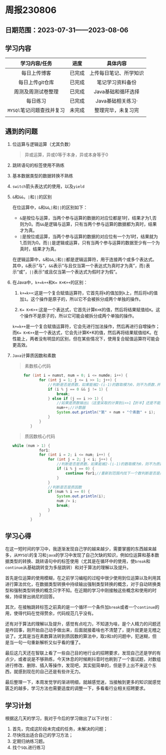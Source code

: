# 周报230806

## 日期范围：2023-07-31——2023-08-06

## 学习内容

|       学习内容/任务       |  进度  |        具体内容        |
| :-----------------------: | :----: | :--------------------: |
|       每日上传博客        | 已完成 | 上传每日笔记、所学知识 |
|      每日上传git仓库      | 已完成 |    笔记学习资料备份    |
|    周测及周测试卷整理     | 已完成 |   Java基础和循环选择   |
|         每日练习          | 已完成 |   Java基础相关练习·    |
| `MYSQl`笔记问题查找并复习 | 未完成 |   整理完毕，未复习完   |
|                           |        |                        |

## 遇到的问题

1. 位运算与逻辑运算（尤其负数）

   > 异或运算，异或0等于本身，异或本身等于0

2. 跳转语句的标签使用不熟练

3. 基本数据类型的数据转换不熟练

4. `switch`箭头表达式的使用，以及`yield`

5. `&`和`&&`，`|`和`||`的区别

   在位运算中，`&`和`&&`,`|`和`||`的区别如下： 

   - `&`是按位与运算，当两个参与运算的数据的对应位都是1时，结果才为1,否则为0。而`&&`是逻辑与运算，只有当两个参与运算的数据都为真时，结果才为真。
   - `|`是按位或运算，当两个参与运算的数据的对应位有一个为1时，结果就为1,否则为0。而`||`是逻辑或运算，只有当两个参与运算的数据至少有一个为真时，结果才为真。

   在逻辑运算中，`&`和`&&`,`|`和`||`都是逻辑运算符，用于连接两个或多个表达式。其中，`&`表示“与”，`&&`表示“与且仅当第一个表达式为真时才为真”，而`|`表示“或”，`||`表示“或且仅当第一个表达式为假时才为假”。

6. 在Java中，`k+=k++`和`K= K+K++`的区别：

   1. `k+=k++`:这是一个复合赋值运算符，它首先将`k`的值加到`k`上，然后将`k`的值加`1`。这个操作是原子的，所以它不会被拆分成两个单独的操作。

   2. `K= K+K++`:这是一个表达式，它首先计算`K+K`的值，然后将结果赋值给`K`。这个操作不是原子的，所以它可能会被拆分成两个单独的操作。

   `k+=k++`是一个复合赋值运算符，它会先进行加法操作，然后再进行自增操作；而`K= K+K++`是一个表达式，它会先计算K+K的值，然后再将结果赋值给K。在性能上，两者没有明显的区别，但在某些情况下，使用复合赋值运算符可能会更高效。

7. `Java`计算质因数和素数

   > 素数核心代码

   ```java
        for (int i = numst, num = 0; i <= numde; i++) {
               for (int j = 1; j <= i >> 1; j++) {
                   //判断是否是质数，如果能被2-(i-1)的数取模为0，则不为质数.并确保那个数不是1.
                   if (i % j == 0 && j != 1) {
                       break;
                   } else if (j == i >> 1) {
                       //如果是质数输出i（这里采取的计算到i>>1【折半】还是不能取模为0代表后面就没有						可以取模为0的了）
                       num++;//计数器
                       System.out.println("第" + num + "个素数" + i);
                   }
               }
           }
   ```

   > 质因数核心代码

   ```java
   while (num > 1) {
               for1:
               for (int i = 2; i <= num; i++) {
                   for (int j = 2; j < i; j++) {
                       //判断是否是质数，如果能被2-(i-1)的数取模为0，则不为质数
                       if (i % j == 0) {
                           continue for1;//重新到范围内找下一个数判断是否是质数
                       }
                   }
                   //判断是否是质因数
                   if (num % i == 0) {
                       System.out.println(i);
                       num /= i;
                       break;
                   }
               }
           }
   ```

   

## 学习心得

在这一短时间的学习中，我逐渐发现自己学的越来越少，需要掌握的东西越来越多，从`MYSQl`的复习和`java`的学习中发现了自己欠缺的知识，例如位运算和基本数据类型的转换、跳转语句中的标签使用（尤其是在循环中的使用，使`break`和`continue`从基础跳转变为多层跳转）和对于算法的理解以及提升。

首先是位运算的使用模糊，在之前学习编程的过程中很少使用到位运算以及利用其进行算法优化，在数据类型转换中持续输出强制类型转换的概念，对于自动转换类型和强制类型转换的概念只字不知。在近期的学习中刚接触这些概念和使用的时候，持续冒出纳尼的回答。

其次，在接触跳转标签之前真的是一个循环一个条件加`break`或者一个`continue`的用，使得代码在觉得赘余，代码规范几乎没有。

还有对于算法的理解以及提升，感觉有点吃力，不知道为啥，是个人精力的问题还是咋回事，刚开始自己动手做出来，后面就接着啥也不清楚了，提升就更是无稽之谈了。尤其是当在素数算法转到质因数的算法中，取`2`和`3`的问题中，犯迷糊，但是当一句一句重新解析又似乎看的懂了。

最后这几天还在智联上看了一些自己目的地行业的招聘要求，发现自己还是学的有点少，或者说是不够熟练，今天休息的时候刷抖音时也刷到了一个面试题，对数组进行修改、删除、插入等操作，发现吧，其实挺简单的，但是手上出不来这个东西，就感到现在的自己还是有些许无力。

最后整理一下，本周发觉学的渐进明细，就越感觉迷，当接触到更多的知识就感觉匮乏的越多，学习方法也需要适度的调整一下，多看看行业相关招聘要求。

## 学习计划

根据这几天的学习，我对于今后的学习做出了以下计划：

1. 首先，完成这阶段未完成的任务，未解决的问题；
2. 尽快找出适合自己的学习方法；
3. 定期归纳练习题。
4. 找个`SQL`进行练习